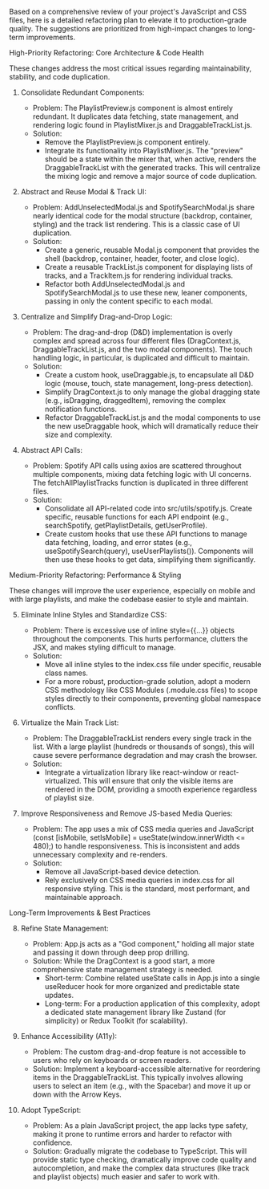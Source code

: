 Based on a comprehensive review of your project's JavaScript and CSS files, here is a detailed refactoring plan to elevate it to production-grade quality. The suggestions are prioritized from high-impact changes to long-term improvements.

  High-Priority Refactoring: Core Architecture & Code Health

  These changes address the most critical issues regarding maintainability, stability, and code duplication.

   1. Consolidate Redundant Components:
       * Problem: The PlaylistPreview.js component is almost entirely redundant. It duplicates data fetching, state management, and rendering logic found in PlaylistMixer.js and DraggableTrackList.js.
       * Solution:
           * Remove the PlaylistPreview.js component entirely.
           * Integrate its functionality into PlaylistMixer.js. The "preview" should be a state within the mixer that, when active, renders the DraggableTrackList with the generated tracks. This will centralize the mixing logic and remove a major source of
             code duplication.

   2. Abstract and Reuse Modal & Track UI:
       * Problem: AddUnselectedModal.js and SpotifySearchModal.js share nearly identical code for the modal structure (backdrop, container, styling) and the track list rendering. This is a classic case of UI duplication.
       * Solution:
           * Create a generic, reusable Modal.js component that provides the shell (backdrop, container, header, footer, and close logic).
           * Create a reusable TrackList.js component for displaying lists of tracks, and a TrackItem.js for rendering individual tracks.
           * Refactor both AddUnselectedModal.js and SpotifySearchModal.js to use these new, leaner components, passing in only the content specific to each modal.

   3. Centralize and Simplify Drag-and-Drop Logic:
       * Problem: The drag-and-drop (D&D) implementation is overly complex and spread across four different files (DragContext.js, DraggableTrackList.js, and the two modal components). The touch handling logic, in particular, is duplicated and difficult to
         maintain.
       * Solution:
           * Create a custom hook, useDraggable.js, to encapsulate all D&D logic (mouse, touch, state management, long-press detection).
           * Simplify DragContext.js to only manage the global dragging state (e.g., isDragging, draggedItem), removing the complex notification functions.
           * Refactor DraggableTrackList.js and the modal components to use the new useDraggable hook, which will dramatically reduce their size and complexity.

   4. Abstract API Calls:
       * Problem: Spotify API calls using axios are scattered throughout multiple components, mixing data fetching logic with UI concerns. The fetchAllPlaylistTracks function is duplicated in three different files.
       * Solution:
           * Consolidate all API-related code into src/utils/spotify.js. Create specific, reusable functions for each API endpoint (e.g., searchSpotify, getPlaylistDetails, getUserProfile).
           * Create custom hooks that use these API functions to manage data fetching, loading, and error states (e.g., useSpotifySearch(query), useUserPlaylists()). Components will then use these hooks to get data, simplifying them significantly.

  Medium-Priority Refactoring: Performance & Styling

  These changes will improve the user experience, especially on mobile and with large playlists, and make the codebase easier to style and maintain.

   5. Eliminate Inline Styles and Standardize CSS:
       * Problem: There is excessive use of inline style={{...}} objects throughout the components. This hurts performance, clutters the JSX, and makes styling difficult to manage.
       * Solution:
           * Move all inline styles to the index.css file under specific, reusable class names.
           * For a more robust, production-grade solution, adopt a modern CSS methodology like CSS Modules (.module.css files) to scope styles directly to their components, preventing global namespace conflicts.

   6. Virtualize the Main Track List:
       * Problem: The DraggableTrackList renders every single track in the list. With a large playlist (hundreds or thousands of songs), this will cause severe performance degradation and may crash the browser.
       * Solution:
           * Integrate a virtualization library like react-window or react-virtualized. This will ensure that only the visible items are rendered in the DOM, providing a smooth experience regardless of playlist size.

   7. Improve Responsiveness and Remove JS-based Media Queries:
       * Problem: The app uses a mix of CSS media queries and JavaScript (const [isMobile, setIsMobile] = useState(window.innerWidth <= 480);) to handle responsiveness. This is inconsistent and adds unnecessary complexity and re-renders.
       * Solution:
           * Remove all JavaScript-based device detection.
           * Rely exclusively on CSS media queries in index.css for all responsive styling. This is the standard, most performant, and maintainable approach.

  Long-Term Improvements & Best Practices

   8. Refine State Management:
       * Problem: App.js acts as a "God component," holding all major state and passing it down through deep prop drilling.
       * Solution: While the DragContext is a good start, a more comprehensive state management strategy is needed.
           * Short-term: Combine related useState calls in App.js into a single useReducer hook for more organized and predictable state updates.
           * Long-term: For a production application of this complexity, adopt a dedicated state management library like Zustand (for simplicity) or Redux Toolkit (for scalability).

   9. Enhance Accessibility (A11y):
       * Problem: The custom drag-and-drop feature is not accessible to users who rely on keyboards or screen readers.
       * Solution: Implement a keyboard-accessible alternative for reordering items in the DraggableTrackList. This typically involves allowing users to select an item (e.g., with the Spacebar) and move it up or down with the Arrow Keys.

   10. Adopt TypeScript:
       * Problem: As a plain JavaScript project, the app lacks type safety, making it prone to runtime errors and harder to refactor with confidence.
       * Solution: Gradually migrate the codebase to TypeScript. This will provide static type checking, dramatically improve code quality and autocompletion, and make the complex data structures (like track and playlist objects) much easier and safer to
         work with.
